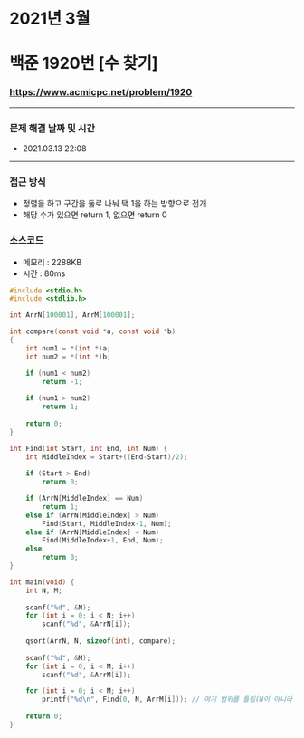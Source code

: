 
# 2021년 3월
# 백준 1920번 [수 찾기]
### https://www.acmicpc.net/problem/1920
---

### 문제 해결 날짜 및 시간

- 2021.03.13 22:08

---

### 접근 방식
- 정렬을 하고 구간을 둘로 나눠 택 1을 하는 방향으로 전개
- 해당 수가 있으면 return 1, 없으면 return 0

### 소스코드
- 메모리 : 2288KB
- 시간 : 80ms
```C
#include <stdio.h>
#include <stdlib.h>

int ArrN[100001], ArrM[100001];

int compare(const void *a, const void *b)
{
    int num1 = *(int *)a;
    int num2 = *(int *)b;

    if (num1 < num2)
        return -1;
    
    if (num1 > num2)
        return 1;
    
    return 0;
}

int Find(int Start, int End, int Num) {
	int MiddleIndex = Start+((End-Start)/2);
	
	if (Start > End)
		return 0;

	if (ArrN[MiddleIndex] == Num)
		return 1;
	else if (ArrN[MiddleIndex] > Num)
		Find(Start, MiddleIndex-1, Num);
	else if (ArrN[MiddleIndex] < Num)
		Find(MiddleIndex+1, End, Num);
	else
		return 0;
}

int main(void) {
	int N, M;
	
	scanf("%d", &N);
	for (int i = 0; i < N; i++)
		scanf("%d", &ArrN[i]);
	
	qsort(ArrN, N, sizeof(int), compare);
	
	scanf("%d", &M);
	for (int i = 0; i < M; i++)
		scanf("%d", &ArrM[i]);

	for (int i = 0; i < M; i++)
		printf("%d\n", Find(0, N, ArrM[i])); // 여기 범위를 틀림(N이 아니라 M을 넣어버림) 
	
	return 0;
}
```
